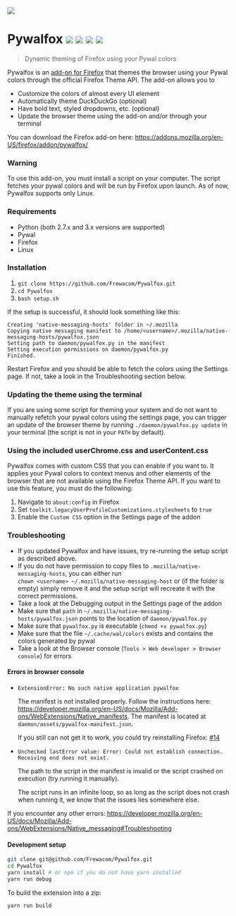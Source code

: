 <img src="https://i.imgur.com/tZybQsU.gif"/>

# Pywalfox [<img src="https://img.shields.io/amo/v/pywalfox">](https://addons.mozilla.org/en-US/firefox/addon/pywalfox/) [<img src="https://img.shields.io/amo/stars/pywalfox">](https://addons.mozilla.org/en-US/firefox/addon/pywalfox/) [<img src="https://img.shields.io/amo/users/pywalfox">](https://addons.mozilla.org/en-US/firefox/addon/pywalfox/) [<img src="https://img.shields.io/amo/dw/pywalfox">](https://addons.mozilla.org/en-US/firefox/addon/pywalfox/)

> Dynamic theming of Firefox using your Pywal colors

Pywalfox is an [add-on for Firefox](https://addons.mozilla.org/en-US/firefox/addon/pywalfox/) that themes the browser using your Pywal colors through the official Firefox Theme API. 
The add-on allows you to
- Customize the colors of almost every UI element
- Automatically theme DuckDuckGo (optional)
- Have bold text, styled dropdowns, etc. (optional)
- Update the browser theme using the add-on and/or through your terminal

You can download the Firefox add-on here: https://addons.mozilla.org/en-US/firefox/addon/pywalfox/

### Warning
To use this add-on, you must install a script on your computer. The script fetches your pywal colors and will be run by Firefox upon launch. As of now, Pywalfox supports only Linux.

### Requirements
- Python (both 2.7.x and 3.x versions are supported)
- Pywal
- Firefox
- Linux

### Installation
1. `git clone https://github.com/Frewacom/Pywalfox.git`
2. `cd Pywalfox`
3. `bash setup.sh`

If the setup is successful, it should look something like this:
```
Creating 'native-messaging-hosts' folder in ~/.mozilla
Copying native messaging manifest to /home/<username>/.mozilla/native-messaging-hosts/pywalfox.json
Setting path to daemon/pywalfox.py in the manifest
Setting execution permissions on daemon/pywalfox.py
Finished.
```

Restart Firefox and you should be able to fetch the colors using the Settings page. If not, take a look in the Troubleshooting section below.

### Updating the theme using the terminal
If you are using some script for theming your system and do not want to manually refetch your pywal colors using the settings page, you can trigger an update of the browser theme by running `./daemon/pywalfox.py update` in your terminal (the script is not in your `PATH` by default).

### Using the included userChrome.css and userContent.css
Pywalfox comes with custom CSS that you can enable if you want to. It applies your Pywal colors to context menus and other elements of the browser that are not available using the Firefox Theme API. If you want to use this feature, you must do the following:
1. Navigate to `about:config` in Firefox
2. Set `toolkit.legacyUserProfileCustomizations.stylesheets` to `true`
3. Enable the `Custom CSS` option in the Settings page of the addon

### Troubleshooting
* If you updated Pywalfox and have issues, try re-running the setup script as described above.
* If you do not have permission to copy files to `.mozilla/native-messaging-hosts`, you can either run \
`chown <username> ~/.mozilla/native-messaging-host` or (if the folder is empty) simply remove it and the setup script will recreate it with the correct permissions.
* Take a look at the Debugging output in the Settings page of the addon
* Make sure that `path` in `~/.mozilla/native-messaging-hosts/pywalfox.json` points to the location of `daemon/pywalfox.py`
* Make sure that `pywalfox.py` is executable (`chmod +x pywalfox.py`)
* Make sure that the file `~/.cache/wal/colors` exists and contains the colors generated by pywal
* Take a look at the Browser console (`Tools > Web developer > Browser console`) for errors

#### Errors in browser console
- `ExtensionError: No such native application pywalfox`

   The manifest is not installed properly. Follow the instructions here: https://developer.mozilla.org/en-US/docs/Mozilla/Add-ons/WebExtensions/Native_manifests. The manifest is located at `daemon/assets/pywalfox-manifest.json`.

   If you still can not get it to work, you could try reinstalling Firefox: [#14](https://github.com/Frewacom/Pywalfox/issues/14)

- `Unchecked lastError value: Error: Could not establish connection. Receiving end does not exist.`

   The path to the script in the manifest is invalid or the script crashed on execution (try running it manually).

   The script runs in an infinite loop, so as long as the script does not crash when running it, we know that the issues lies somewhere else.

If you encounter any other errors: https://developer.mozilla.org/en-US/docs/Mozilla/Add-ons/WebExtensions/Native_messaging#Troubleshooting

#### Development setup
```bash
git clone git@github.com/Frewacom/Pywalfox.git
cd Pywalfox 
yarn install # or npm if you do not have yarn installed
yarn run debug
```


To build the extension into a zip: 
```bash
yarn run build
```

